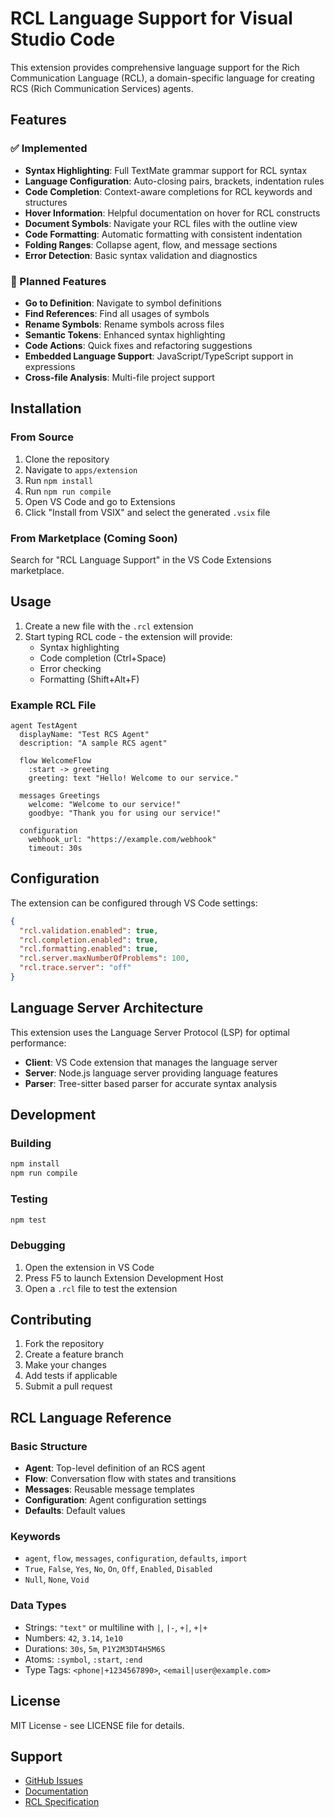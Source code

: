 # RCL Language Support for Visual Studio Code

This extension provides comprehensive language support for the Rich Communication Language (RCL), a domain-specific language for creating RCS (Rich Communication Services) agents.

## Features

### ✅ Implemented
- **Syntax Highlighting**: Full TextMate grammar support for RCL syntax
- **Language Configuration**: Auto-closing pairs, brackets, indentation rules
- **Code Completion**: Context-aware completions for RCL keywords and structures
- **Hover Information**: Helpful documentation on hover for RCL constructs
- **Document Symbols**: Navigate your RCL files with the outline view
- **Code Formatting**: Automatic formatting with consistent indentation
- **Folding Ranges**: Collapse agent, flow, and message sections
- **Error Detection**: Basic syntax validation and diagnostics

### 🚧 Planned Features
- **Go to Definition**: Navigate to symbol definitions
- **Find References**: Find all usages of symbols
- **Rename Symbols**: Rename symbols across files
- **Semantic Tokens**: Enhanced syntax highlighting
- **Code Actions**: Quick fixes and refactoring suggestions
- **Embedded Language Support**: JavaScript/TypeScript support in expressions
- **Cross-file Analysis**: Multi-file project support

## Installation

### From Source
1. Clone the repository
2. Navigate to `apps/extension`
3. Run `npm install`
4. Run `npm run compile`
5. Open VS Code and go to Extensions
6. Click "Install from VSIX" and select the generated `.vsix` file

### From Marketplace (Coming Soon)
Search for "RCL Language Support" in the VS Code Extensions marketplace.

## Usage

1. Create a new file with the `.rcl` extension
2. Start typing RCL code - the extension will provide:
   - Syntax highlighting
   - Code completion (Ctrl+Space)
   - Error checking
   - Formatting (Shift+Alt+F)

### Example RCL File

```rcl
agent TestAgent
  displayName: "Test RCS Agent"
  description: "A sample RCS agent"

  flow WelcomeFlow
    :start -> greeting
    greeting: text "Hello! Welcome to our service."

  messages Greetings
    welcome: "Welcome to our service!"
    goodbye: "Thank you for using our service!"

  configuration
    webhook_url: "https://example.com/webhook"
    timeout: 30s
```

## Configuration

The extension can be configured through VS Code settings:

```json
{
  "rcl.validation.enabled": true,
  "rcl.completion.enabled": true,
  "rcl.formatting.enabled": true,
  "rcl.server.maxNumberOfProblems": 100,
  "rcl.trace.server": "off"
}
```

## Language Server Architecture

This extension uses the Language Server Protocol (LSP) for optimal performance:

- **Client**: VS Code extension that manages the language server
- **Server**: Node.js language server providing language features
- **Parser**: Tree-sitter based parser for accurate syntax analysis

## Development

### Building
```bash
npm install
npm run compile
```

### Testing
```bash
npm test
```

### Debugging
1. Open the extension in VS Code
2. Press F5 to launch Extension Development Host
3. Open a `.rcl` file to test the extension

## Contributing

1. Fork the repository
2. Create a feature branch
3. Make your changes
4. Add tests if applicable
5. Submit a pull request

## RCL Language Reference

### Basic Structure
- **Agent**: Top-level definition of an RCS agent
- **Flow**: Conversation flow with states and transitions
- **Messages**: Reusable message templates
- **Configuration**: Agent configuration settings
- **Defaults**: Default values

### Keywords
- `agent`, `flow`, `messages`, `configuration`, `defaults`, `import`
- `True`, `False`, `Yes`, `No`, `On`, `Off`, `Enabled`, `Disabled`
- `Null`, `None`, `Void`

### Data Types
- Strings: `"text"` or multiline with `|`, `|-`, `+|`, `+|+`
- Numbers: `42`, `3.14`, `1e10`
- Durations: `30s`, `5m`, `P1Y2M3DT4H5M6S`
- Atoms: `:symbol`, `:start`, `:end`
- Type Tags: `<phone|+1234567890>`, `<email|user@example.com>`

## License

MIT License - see LICENSE file for details.

## Support

- [GitHub Issues](https://github.com/rcs-agents/rcs-lang)
- [Documentation](https://rcs-agents.github.io/rcl-docs)
- [RCL Specification](../rcl-formal-specification.md)